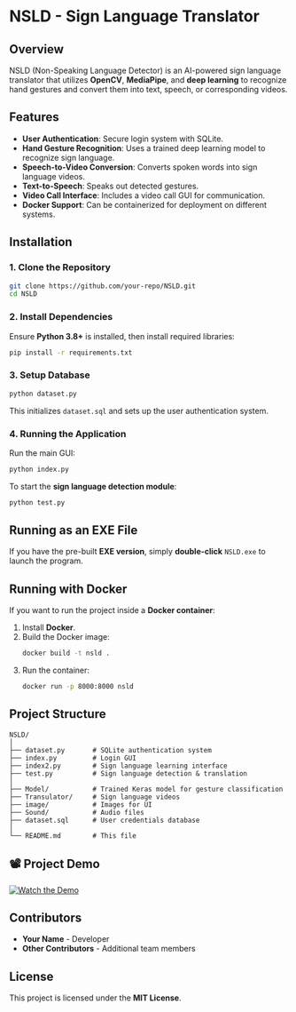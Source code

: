 # NSLD - Sign Language Translator

## Overview
NSLD (Non-Speaking Language Detector) is an AI-powered sign language translator that utilizes **OpenCV**, **MediaPipe**, and **deep learning** to recognize hand gestures and convert them into text, speech, or corresponding videos.

## Features
- **User Authentication**: Secure login system with SQLite.
- **Hand Gesture Recognition**: Uses a trained deep learning model to recognize sign language.
- **Speech-to-Video Conversion**: Converts spoken words into sign language videos.
- **Text-to-Speech**: Speaks out detected gestures.
- **Video Call Interface**: Includes a video call GUI for communication.
- **Docker Support**: Can be containerized for deployment on different systems.

## Installation

### 1. Clone the Repository
```sh
git clone https://github.com/your-repo/NSLD.git
cd NSLD
```

### 2. Install Dependencies
Ensure **Python 3.8+** is installed, then install required libraries:
```sh
pip install -r requirements.txt
```

### 3. Setup Database
```sh
python dataset.py
```
This initializes `dataset.sql` and sets up the user authentication system.

### 4. Running the Application
Run the main GUI:
```sh
python index.py
```

To start the **sign language detection module**:
```sh
python test.py
```

## Running as an EXE File
If you have the pre-built **EXE version**, simply **double-click** `NSLD.exe` to launch the program.

## Running with Docker
If you want to run the project inside a **Docker container**:
1. Install **Docker**.
2. Build the Docker image:
   ```sh
   docker build -t nsld .
   ```
3. Run the container:
   ```sh
   docker run -p 8000:8000 nsld
   ```

## Project Structure
```
NSLD/
│
├── dataset.py       # SQLite authentication system
├── index.py         # Login GUI
├── index2.py        # Sign language learning interface
├── test.py          # Sign language detection & translation
│
├── Model/           # Trained Keras model for gesture classification
├── Transulator/     # Sign language videos
├── image/           # Images for UI
├── Sound/           # Audio files
├── dataset.sql      # User credentials database
│
└── README.md        # This file
```

## 📽️ Project Demo

[![Watch the Demo](https://img.youtube.com/vi/ifynWNDr9j0/maxresdefault.jpg)](https://youtu.be/ifynWNDr9j0)


## Contributors
- **Your Name** - Developer
- **Other Contributors** - Additional team members

## License
This project is licensed under the **MIT License**.


